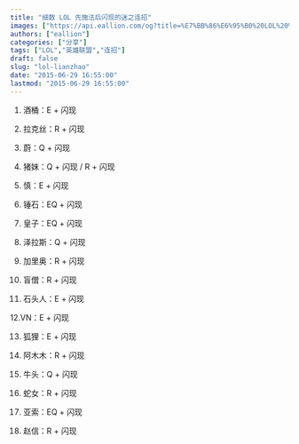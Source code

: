 ```yaml
---
title: "细数 LOL 先施法后闪现的迷之连招"
images: ["https://api.eallion.com/og?title=%E7%BB%86%E6%95%B0%20LOL%20%E5%85%88%E6%96%BD%E6%B3%95%E5%90%8E%E9%97%AA%E7%8E%B0%E7%9A%84%E8%BF%B7%E4%B9%8B%E8%BF%9E%E6%8B%9B"]
authors: ["eallion"]
categories: ["分享"]
tags: ["LOL","英雄联盟","连招"]
draft: false
slug: "lol-lianzhao"
date: "2015-06-29 16:55:00"
lastmod: "2015-06-29 16:55:00"
---
```


01. 酒桶：E + 闪现

02. 拉克丝：R + 闪现

03. 蔚：Q + 闪现

04. 猪妹：Q + 闪现 / R + 闪现

05. 慎：E + 闪现

06. 锤石：EQ + 闪现

07. 皇子：EQ + 闪现

08. 泽拉斯：Q + 闪现

09. 加里奥：R + 闪现

10. 盲僧：R + 闪现

11. 石头人：E + 闪现

12.VN：E + 闪现

13. 狐狸：E + 闪现

14. 阿木木：R + 闪现

15. 牛头：Q + 闪现

16. 蛇女：R + 闪现

17. 亚索：EQ + 闪现

18. 赵信：R + 闪现
